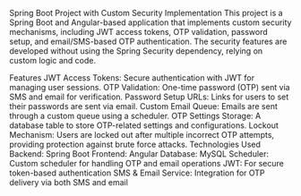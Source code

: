 Spring Boot Project with Custom Security Implementation
This project is a Spring Boot and Angular-based application that implements custom security mechanisms, including JWT access tokens, OTP validation, password setup, and email/SMS-based OTP authentication. The security features are developed without using the Spring Security dependency, relying on custom logic and code.

Features
JWT Access Tokens: Secure authentication with JWT for managing user sessions.
OTP Validation: One-time password (OTP) sent via SMS and email for verification.
Password Setup URLs: Links for users to set their passwords are sent via email.
Custom Email Queue: Emails are sent through a custom queue using a scheduler.
OTP Settings Storage: A database table to store OTP-related settings and configurations.
Lockout Mechanism: Users are locked out after multiple incorrect OTP attempts, providing protection against brute force attacks.
Technologies Used
Backend: Spring Boot
Frontend: Angular
Database: MySQL
Scheduler: Custom scheduler for handling OTP and email operations
JWT: For secure token-based authentication
SMS & Email Service: Integration for OTP delivery via both SMS and email

